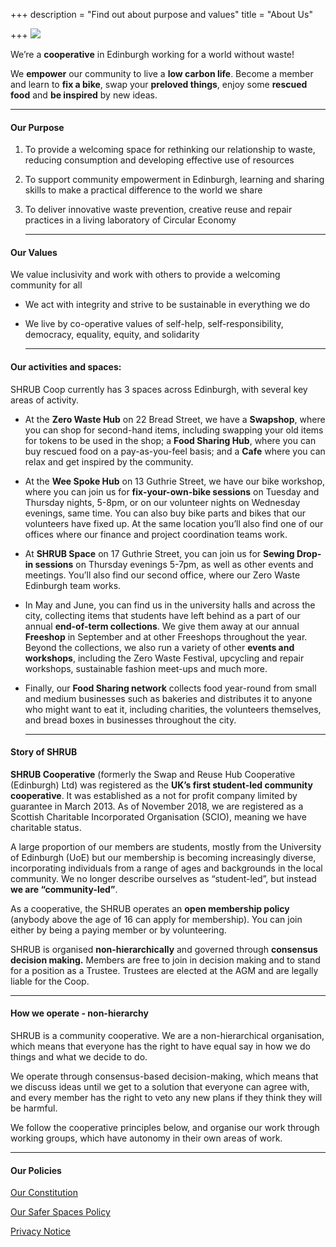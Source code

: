 +++
description = "Find out about purpose and values"
title = "About Us"

+++
![](https://res.cloudinary.com/shrub-co-op/image/upload/v1568674723/shrubcoop.org/media/vision_web_fyoad1.png)

We’re a **cooperative** in Edinburgh working for a world without waste!

We **empower** our community to live a **low carbon life**. Become a member and learn to **fix a bike**, swap your **preloved things**, enjoy some **rescued food** and **be inspired** by new ideas.

***

#### Our Purpose

1. To provide a welcoming space for rethinking our relationship to waste, reducing consumption and developing effective use of resources
2. To support community empowerment in Edinburgh, learning and sharing skills to make a practical difference to the world we share
3. To deliver innovative waste prevention, creative reuse and repair practices in a living laboratory of Circular Economy

   ***

#### Our Values

We value inclusivity and work with others to provide a welcoming community for all

* We act with integrity and strive to be sustainable in everything we do
* We live by co-operative values of self-help, self-responsibility, democracy, equality, equity, and solidarity

  ***

#### Our activities and spaces:

SHRUB Coop currently has 3 spaces across Edinburgh, with several key areas of activity.

* At the **Zero Waste Hub** on 22 Bread Street, we have a **Swapshop**, where you can shop for second-hand items, including swapping your old items for tokens to be used in the shop; a **Food Sharing Hub**, where you can buy rescued food on a pay-as-you-feel basis; and a **Cafe** where you can relax and get inspired by the community.
* At the **Wee Spoke Hub** on 13 Guthrie Street, we have our bike workshop, where you can join us for **fix-your-own-bike sessions** on Tuesday and Thursday nights, 5-8pm, or on our volunteer nights on Wednesday evenings, same time. You can also buy bike parts and bikes that our volunteers have fixed up. At the same location you’ll also find one of our offices where our finance and project coordination teams work.
* At **SHRUB Space** on 17 Guthrie Street, you can join us for **Sewing Drop-in sessions** on Thursday evenings 5-7pm, as well as other events and meetings. You’ll also find our second office, where our Zero Waste Edinburgh team works.
* In May and June, you can find us in the university halls and across the city, collecting items that students have left behind as a part of our annual **end-of-term collections**. We give them away at our annual **Freeshop** in September and at other Freeshops throughout the year. Beyond the collections, we also run a variety of other **events and workshops**, including the Zero Waste Festival, upcycling and repair workshops, sustainable fashion meet-ups and much more.
* Finally, our **Food Sharing network** collects food year-round from small and medium businesses such as bakeries and distributes it to anyone who might want to eat it, including charities, the volunteers themselves, and bread boxes in businesses throughout the city.

  ***

#### Story of SHRUB

**SHRUB Cooperative** (formerly the Swap and Reuse Hub Cooperative (Edinburgh) Ltd) was registered as the **UK’s first student-­led community co­operative**. It was established as a not for profit company limited by guarantee in March 2013. As of November 2018, we are registered as a Scottish Charitable Incorporated Organisation (SCIO), meaning we have charitable status.

A large proportion of our members are students, mostly from the University of Edinburgh (UoE) but our membership is becoming increasingly diverse, incorporating individuals from a range of ages and backgrounds in the local community. We no longer describe ourselves as “student-led”, but instead **we are “community-led”**.

As a co­operative, the SHRUB operates an **open membership policy** (anybody above the age of 16 can apply for membership). You can join either by being a paying member or by volunteering.

SHRUB is organised **non-hierarchically** and governed through **consensus decision making.** Members are free to join in decision making and to stand for a position as a Trustee. Trustees are elected at the AGM and are legally liable for the Co­op.

***

#### How we operate - non-hierarchy

SHRUB is a community cooperative. We are a non-hierarchical organisation, which means that everyone has the right to have equal say in how we do things and what we decide to do.

We operate through consensus-based decision-making, which means that we discuss ideas until we get to a solution that everyone can agree with, and every member has the right to veto any new plans if they think they will be harmful.

We follow the cooperative principles below, and organise our work through working groups, which have autonomy in their own areas of work.

***

#### Our Policies

[Our Constitution](https://res.cloudinary.com/shrub-co-op/image/upload/v1578412034/shrubcoop.org/media/Revised_SHRUB_Cooperative_SCIO_constitution_-_December_2019_tvcgsc.pdf "Revised_SHRUB_Cooperative_SCIO_constitution_-_December_2019_tvcgsc.pdf")

[Our Safer Spaces Policy](https://res.cloudinary.com/shrub-co-op/image/upload/v1573736447/shrubcoop.org/media/SHRUB_Safer_Spaces_Policy_3.0_k1sjgv.pdf "Our Safer Spaces Policy")

[Privacy Notice](https://res.cloudinary.com/shrub-co-op/image/upload/v1575476568/shrubcoop.org/media/SHRUB_Privacy_Notice_2019_vgmtc3.pdf "SHRUB_Privacy_Notice_2019_vgmtc3.pdf")